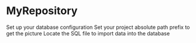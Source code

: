# MyRepository
Set up your database configuration
Set your project absolute path prefix to get the picture
Locate the SQL file to import data into the database
